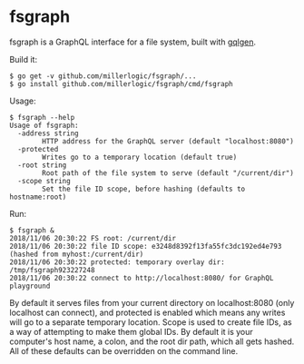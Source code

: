 # fsgraph
fsgraph is a GraphQL interface for a file system, built with [gqlgen](https://github.com/99designs/gqlgen).

Build it:

```
$ go get -v github.com/millerlogic/fsgraph/...
$ go install github.com/millerlogic/fsgraph/cmd/fsgraph
```

Usage:

```
$ fsgraph --help
Usage of fsgraph:
  -address string
    	HTTP address for the GraphQL server (default "localhost:8080")
  -protected
    	Writes go to a temporary location (default true)
  -root string
    	Root path of the file system to serve (default "/current/dir")
  -scope string
    	Set the file ID scope, before hashing (defaults to hostname:root)
```

Run:

```
$ fsgraph &
2018/11/06 20:30:22 FS root: /current/dir
2018/11/06 20:30:22 file ID scope: e3248d8392f13fa55fc3dc192ed4e793 (hashed from myhost:/current/dir)
2018/11/06 20:30:22 protected: temporary overlay dir: /tmp/fsgraph923227248
2018/11/06 20:30:22 connect to http://localhost:8080/ for GraphQL playground
```

By default it serves files from your current directory on localhost:8080 (only localhost can connect), and protected is enabled which means any writes will go to a separate temporary location.
Scope is used to create file IDs, as a way of attempting to make them global IDs. By default it is your computer's host name, a colon, and the root dir path, which all gets hashed.
All of these defaults can be overridden on the command line.
